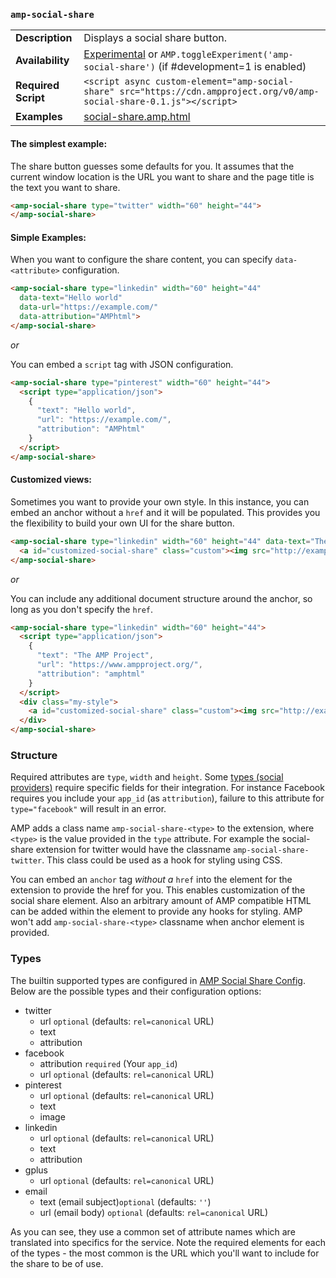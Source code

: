 <!---
Copyright 2016 The AMP HTML Authors. All Rights Reserved.

Licensed under the Apache License, Version 2.0 (the "License");
you may not use this file except in compliance with the License.
You may obtain a copy of the License at

      http://www.apache.org/licenses/LICENSE-2.0

Unless required by applicable law or agreed to in writing, software
distributed under the License is distributed on an "AS-IS" BASIS,
WITHOUT WARRANTIES OR CONDITIONS OF ANY KIND, either express or implied.
See the License for the specific language governing permissions and
limitations under the License.
-->

### <a name="amp-social-share"></a> `amp-social-share`

<table>
   <tr>
    <td class="col-fourty"><strong>Description</strong></td>
    <td>Displays a social share button.</td>
  </tr>
   <tr>
    <td class="col-fourty"><strong>Availability</strong></td>
    <td>
      <a href="https://www.ampproject.org/docs/reference/experimental.html">Experimental</a>
       or <code>AMP.toggleExperiment('amp-social-share')</code> (if #development=1 is enabled)
    </td>
  </tr>
  <tr>
    <td class="col-fourty"><strong>Required Script</strong></td>
    <td>
      <div>
        <code>&lt;script async custom-element="amp-social-share" src="https://cdn.ampproject.org/v0/amp-social-share-0.1.js">&lt;/script></code>
      </div>
    </td>
  </tr>
   <tr>
    <td class="col-fourty"><strong>Examples</strong></td>
    <td><a href="https://github.com/ampproject/amphtml/blob/master/examples/social-share.amp.html">social-share.amp.html</a>
    </td>
  </tr>
</table>

#### The simplest example:
The share button guesses some defaults for you. It assumes that the current window location is the URL you want to share and the page title is the text you want to share.
```html
<amp-social-share type="twitter" width="60" height="44">
</amp-social-share>
```

#### Simple Examples:
When you want to configure the share content, you can specify ```data-<attribute>``` configuration.
```html
<amp-social-share type="linkedin" width="60" height="44"
  data-text="Hello world"
  data-url="https://example.com/"
  data-attribution="AMPhtml">
</amp-social-share>
```
*or*

You can embed a ```script``` tag with JSON configuration.
```html
<amp-social-share type="pinterest" width="60" height="44">
  <script type="application/json">
    {
      "text": "Hello world",
      "url": "https://example.com/",
      "attribution": "AMPhtml"
    }
  </script>
</amp-social-share>
```

#### Customized views:
Sometimes you want to provide your own style. In this instance, you can embed an anchor without a ```href``` and it will be populated. This provides you the flexibility to build your own UI for the share button.
```html
<amp-social-share type="linkedin" width="60" height="44" data-text="The AMP Project" data-url="https://www.ampproject.org/" data-attribution="amphtml">
  <a id="customized-social-share" class="custom"><img src="http://example.com/image.jpg"/></a>
</amp-social-share>
```
*or*

You can include any additional document structure around the anchor, so long as you don't specify the ```href```.
```html
<amp-social-share type="linkedin" width="60" height="44">
  <script type="application/json">
    {
      "text": "The AMP Project",
      "url": "https://www.ampproject.org/",
      "attribution": "amphtml"
    }
  </script>
  <div class="my-style">
    <a id="customized-social-share" class="custom"><img src="http://example.com/image.jpg"/></a>
  </div>
</amp-social-share>
```

### Structure

Required attributes are `type`, `width` and `height`. Some [types (social providers)](#user-content-types) require specific fields for their integration. For instance Facebook requires you include your ```app_id``` (as ```attribution```), failure to this attribute for ```type="facebook"``` will result in an error.

AMP adds a class name `amp-social-share-<type>` to the extension, where `<type>` is the value provided in the `type` attribute. For example the social-share extension for twitter would have the classname `amp-social-share-twitter`. This class could be used as a hook for styling using CSS. 

You can embed an `anchor` tag _without a_ ```href``` into the element for the extension to provide the href for you. This enables customization of the social share element.
Also an arbitrary amount of AMP compatible HTML can be added within the element to provide any hooks for styling. AMP won't add `amp-social-share-<type>` classname when anchor element is provided. 

### Types

The builtin supported types are configured in [AMP Social Share Config](v.0/amp-amp-social-share-config.js). Below are the possible types and their configuration options:
- twitter
  - url `optional` (defaults: `rel=canonical` URL)
  - text
  - attribution
- facebook
  - attribution `required` (Your `app_id`)
  - url `optional` (defaults: `rel=canonical` URL)
- pinterest
  - url `optional` (defaults: `rel=canonical` URL)
  - text
  - image
- linkedin
  - url `optional` (defaults: `rel=canonical` URL)
  - text
  - attribution
- gplus
  - url `optional` (defaults: `rel=canonical` URL)
- email
  - text (email subject)`optional` (defaults: `''`)
  - url (email body) `optional` (defaults: `rel=canonical` URL)

As you can see, they use a common set of attribute names which are translated into specifics for the service. Note the required elements for each of the types - the most common is the URL which you'll want to include for the share to be of use.
